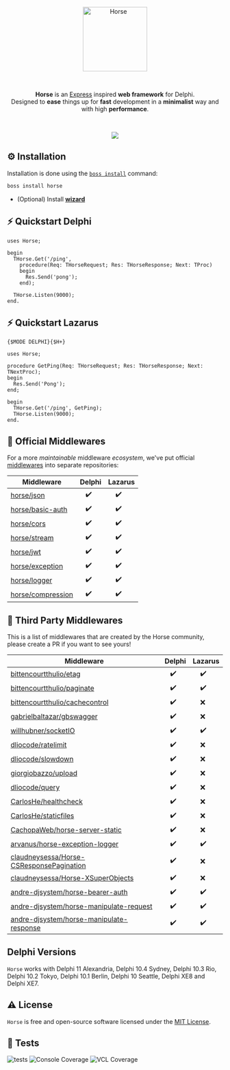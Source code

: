 <p align="center">
  <a href="https://github.com/HashLoad/horse/blob/master/img/horse.png">
    <img alt="Horse" height="150" src="https://github.com/HashLoad/horse/blob/master/img/horse.png">
  </a>  
</p><br>
<p align="center">
  <b>Horse</b> is an <a href="https://github.com/expressjs/express">Express</a> inspired <b>web framework</b> for Delphi.<br>Designed to <b>ease</b> things up for <b>fast</b> development in a <b>minimalist</b> way and with high <b>performance</b>.
</p><br>
<p align="center">
  <a href="https://t.me/hashload">
    <img src="https://img.shields.io/badge/telegram-join%20channel-7289DA?style=flat-square">
  </a>
</p>

## ⚙️ Installation
Installation is done using the [`boss install`](https://github.com/HashLoad/boss) command:
``` sh
boss install horse
```
* (Optional) Install [**wizard**](https://github.com/HashLoad/horse-wizard)

## ⚡️ Quickstart Delphi
```delphi
uses Horse;

begin
  THorse.Get('/ping',
    procedure(Req: THorseRequest; Res: THorseResponse; Next: TProc)
    begin
      Res.Send('pong');
    end);

  THorse.Listen(9000);
end.
```

## ⚡️ Quickstart Lazarus
```delphi
{$MODE DELPHI}{$H+}

uses Horse;

procedure GetPing(Req: THorseRequest; Res: THorseResponse; Next: TNextProc);
begin
  Res.Send('Pong');
end;

begin
  THorse.Get('/ping', GetPing);
  THorse.Listen(9000);
end. 
```

## 🧬 Official Middlewares

For a more _maintainable_ middleware _ecosystem_, we've put official [middlewares](https://docs.gofiber.io/middleware) into separate repositories:

| Middleware | Delphi | Lazarus |
| ------------------------------------------------------------------- | -------------------- | --------------------------- |
|  [horse/json](https://github.com/HashLoad/jhonson)                  | &nbsp;&nbsp;&nbsp;✔️ | &nbsp;&nbsp;&nbsp;&nbsp;✔️ |
|  [horse/basic-auth](https://github.com/HashLoad/horse-basic-auth)   | &nbsp;&nbsp;&nbsp;✔️ | &nbsp;&nbsp;&nbsp;&nbsp;✔️ |
|  [horse/cors](https://github.com/HashLoad/horse-cors)               | &nbsp;&nbsp;&nbsp;✔️ | &nbsp;&nbsp;&nbsp;&nbsp;✔️ |
|  [horse/stream](https://github.com/HashLoad/horse-octet-stream)     | &nbsp;&nbsp;&nbsp;✔️ | &nbsp;&nbsp;&nbsp;&nbsp;✔️ |
|  [horse/jwt](https://github.com/HashLoad/horse-jwt)                 | &nbsp;&nbsp;&nbsp;✔️ | &nbsp;&nbsp;&nbsp;&nbsp;✔️ |
|  [horse/exception](https://github.com/HashLoad/handle-exception)    | &nbsp;&nbsp;&nbsp;✔️ | &nbsp;&nbsp;&nbsp;&nbsp;✔️ |
|  [horse/logger](https://github.com/HashLoad/horse-logger)           | &nbsp;&nbsp;&nbsp;✔️ | &nbsp;&nbsp;&nbsp;&nbsp;✔️ |
|  [horse/compression](https://github.com/HashLoad/horse-compression) | &nbsp;&nbsp;&nbsp;✔️ | &nbsp;&nbsp;&nbsp;&nbsp;✔️ |

## 🌱 Third Party Middlewares

This is a list of middlewares that are created by the Horse community, please create a PR if you want to see yours!

| Middleware | Delphi | Lazarus |
| -------------------------------------------------------------------------------------------------------- | -------------------- | --------------------------- |
|  [bittencourtthulio/etag](https://github.com/bittencourtthulio/Horse-ETag)                               | &nbsp;&nbsp;&nbsp;✔️ | &nbsp;&nbsp;&nbsp;&nbsp;✔️ |
|  [bittencourtthulio/paginate](https://github.com/bittencourtthulio/Horse-Paginate)                       | &nbsp;&nbsp;&nbsp;✔️ | &nbsp;&nbsp;&nbsp;&nbsp;✔️ |
|  [bittencourtthulio/cachecontrol](https://github.com/bittencourtthulio/horse-cachecontrol)               | &nbsp;&nbsp;&nbsp;✔️ | &nbsp;&nbsp;&nbsp;&nbsp;❌ |
|  [gabrielbaltazar/gbswagger](https://github.com/gabrielbaltazar/gbswagger)                               | &nbsp;&nbsp;&nbsp;✔️ | &nbsp;&nbsp;&nbsp;&nbsp;❌ |
|  [willhubner/socketIO](https://github.com/WillHubner/Horse-SocketIO)                                     | &nbsp;&nbsp;&nbsp;✔️ | &nbsp;&nbsp;&nbsp;&nbsp;✔️ |
|  [dliocode/ratelimit](https://github.com/dliocode/horse-ratelimit)                                       | &nbsp;&nbsp;&nbsp;✔️ | &nbsp;&nbsp;&nbsp;&nbsp;❌ |
|  [dliocode/slowdown](https://github.com/dliocode/horse-slowdown)                                         | &nbsp;&nbsp;&nbsp;✔️ | &nbsp;&nbsp;&nbsp;&nbsp;❌ |
|  [giorgiobazzo/upload](https://github.com/giorgiobazzo/horse-upload)                                     | &nbsp;&nbsp;&nbsp;✔️ | &nbsp;&nbsp;&nbsp;&nbsp;❌ |
|  [dliocode/query](https://github.com/dliocode/horse-query)                                               | &nbsp;&nbsp;&nbsp;✔️ | &nbsp;&nbsp;&nbsp;&nbsp;❌ |
|  [CarlosHe/healthcheck](https://github.com/CarlosHe/horse-healthcheck)                                   | &nbsp;&nbsp;&nbsp;✔️ | &nbsp;&nbsp;&nbsp;&nbsp;❌ |
|  [CarlosHe/staticfiles](https://github.com/CarlosHe/horse-staticfiles)                                   | &nbsp;&nbsp;&nbsp;✔️ | &nbsp;&nbsp;&nbsp;&nbsp;❌ |
|  [CachopaWeb/horse-server-static](https://github.com/CachopaWeb/horse-server-static)                     | &nbsp;&nbsp;&nbsp;✔️ | &nbsp;&nbsp;&nbsp;&nbsp;❌ |
|  [arvanus/horse-exception-logger](https://github.com/arvanus/horse-exception-logger)                     | &nbsp;&nbsp;&nbsp;✔️ | &nbsp;&nbsp;&nbsp;&nbsp;✔️ |
|  [claudneysessa/Horse-CSResponsePagination](https://github.com/claudneysessa/Horse-CSResponsePagination) | &nbsp;&nbsp;&nbsp;✔️ | &nbsp;&nbsp;&nbsp;&nbsp;❌ |
|  [claudneysessa/Horse-XSuperObjects](https://github.com/claudneysessa/Horse-XSuperObjects)               | &nbsp;&nbsp;&nbsp;✔️ | &nbsp;&nbsp;&nbsp;&nbsp;❌ |
|  [andre-djsystem/horse-bearer-auth](https://github.com/andre-djsystem/horse-bearer-auth)                 | &nbsp;&nbsp;&nbsp;✔️ | &nbsp;&nbsp;&nbsp;&nbsp;✔️ |
|  [andre-djsystem/horse-manipulate-request](https://github.com/andre-djsystem/horse-manipulate-request)   | &nbsp;&nbsp;&nbsp;✔️ | &nbsp;&nbsp;&nbsp;&nbsp;✔️ |
|  [andre-djsystem/horse-manipulate-response](https://github.com/andre-djsystem/horse-manipulate-response) | &nbsp;&nbsp;&nbsp;✔️ | &nbsp;&nbsp;&nbsp;&nbsp;✔️ |

## Delphi Versions
`Horse` works with Delphi 11 Alexandria, Delphi 10.4 Sydney, Delphi 10.3 Rio, Delphi 10.2 Tokyo, Delphi 10.1 Berlin, Delphi 10 Seattle, Delphi XE8 and Delphi XE7.

## ⚠️ License

`Horse` is free and open-source software licensed under the [MIT License](https://github.com/HashLoad/horse/blob/master/LICENSE). 

## 📐 Tests

![tests](https://github.com/GlerystonMatos/horse/workflows/tests/badge.svg) ![Console Coverage ](https://img.shields.io/badge/console%20coverage-45%25-blue) ![VCL Coverage ](https://img.shields.io/badge/vcl%20coverage-43%25-blue)
